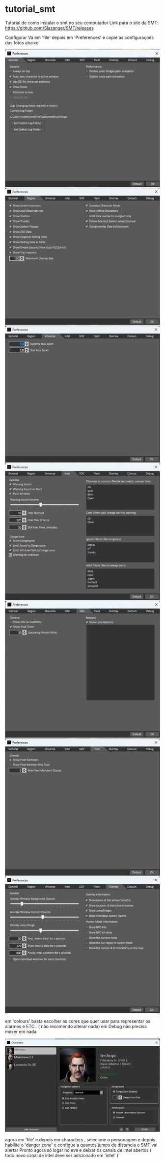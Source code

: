 # tutorial_smt


Tutorial de como instalar o smt no seu computador
Link para o site da SMT: https://github.com/Slazanger/SMT/releases 

Configurar
Vá em 'file' depois em 'Preferences' e copie as configuraçoes das fotos abaixo'

<img src="/img/smt-general.jpg">
<img src="/img/smt-Region.jpg">
<img src="/img/smt-Universe.jpg">
<img src="/img/smt-Intel.jpg">
<img src="/img/smt-SOV.jpg">
<img src="/img/smt-Fleet.jpg">
<img src="/img/smt-Overlay.jpg">

em 'colours' basta escolher as cores que quer usar para representar os alarmes e ETC.. ( não recomendo alterar nada)
em Debug não precisa mexer em nada

<img src="/img/smt-Characters.jpg">

agora em 'file' e depois em characters , selecione o personagem e depois habilite o 'danger zone' e configue a quantos jumps de distancia o SMT vai alertar
Pronto agora só logar no eve e deixar os canais de intel abertos ( todo novo canal de intel deve ser adicionado em 'intel' )
